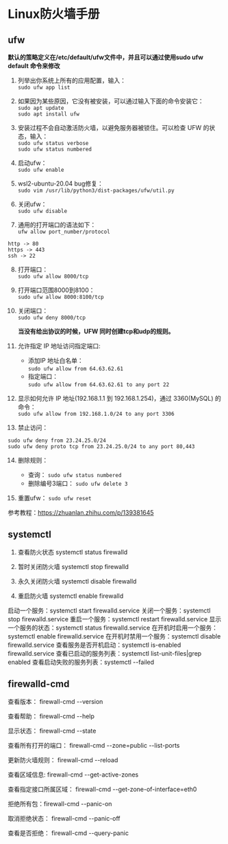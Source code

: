 # Linux防火墙手册

## ufw

**默认的策略定义在/etc/default/ufw文件中，并且可以通过使用sudo ufw default <policy> <chain>命令来修改**

1. 列举出你系统上所有的应用配置，输入：  
`sudo ufw app list`


2. 如果因为某些原因，它没有被安装，可以通过输入下面的命令安装它：  
`sudo apt update`  
`sudo apt install ufw`  

3. 安装过程不会自动激活防火墙，以避免服务器被锁住。可以检查 UFW 的状态，输入：  
`sudo ufw status verbose`  
`sudo ufw status numbered`  

4. 启动ufw：  
`sudo ufw enable`  

5. wsl2-ubuntu-20.04 bug修复：  
`sudo vim /usr/lib/python3/dist-packages/ufw/util.py`  


6. 关闭ufw：  
`sudo ufw disable`  

7. 通用的打开端口的语法如下：  
`ufw allow port_number/protocol`  
```
http -> 80 
https -> 443 
ssh -> 22
```

8. 打开端口：  
`sudo ufw allow 8000/tcp`

9. 打开端口范围8000到8100：  
`sudo ufw allow 8000:8100/tcp`

10. 关闭端口：  
`sudo ufw deny 8000/tcp`

    **当没有给出协议的时候，UFW 同时创建tcp和udp的规则。**
    
11. 允许指定 IP 地址访问指定端口:  
    * 添加IP 地址白名单：  
    `sudo ufw allow from 64.63.62.61`
    * 指定端口：  
    `sudo ufw allow from 64.63.62.61 to any port 22`

12. 显示如何允许 IP 地址(192.168.1.1 到 192.168.1.254)，通过 3360(MySQL) 的命令：  
`sudo ufw allow from 192.168.1.0/24 to any port 3306`

13. 禁止访问：  
```
sudo ufw deny from 23.24.25.0/24
sudo ufw deny proto tcp from 23.24.25.0/24 to any port 80,443
```

14. 删除规则：  
    * 查询：
    `sudo ufw status numbered`
    * 删除编号3端口：
    `sudo ufw delete 3`

15. 重置ufw：
`sudo ufw reset`


参考教程：<https://zhuanlan.zhihu.com/p/139381645>  

## systemctl
1. 查看防火状态
systemctl status firewalld

2. 暂时关闭防火墙
systemctl stop firewalld

3. 永久关闭防火墙
systemctl disable firewalld

4. 重启防火墙
systemctl enable firewalld


启动一个服务：systemctl start firewalld.service
关闭一个服务：systemctl stop firewalld.service
重启一个服务：systemctl restart firewalld.service
显示一个服务的状态：systemctl status firewalld.service
在开机时启用一个服务：systemctl enable firewalld.service
在开机时禁用一个服务：systemctl disable firewalld.service
查看服务是否开机启动：systemctl is-enabled firewalld.service
查看已启动的服务列表：systemctl list-unit-files|grep enabled
查看启动失败的服务列表：systemctl --failed


## firewalld-cmd
查看版本： firewall-cmd --version

查看帮助： firewall-cmd --help

显示状态： firewall-cmd --state

查看所有打开的端口： firewall-cmd --zone=public --list-ports

更新防火墙规则： firewall-cmd --reload

查看区域信息:  firewall-cmd --get-active-zones

查看指定接口所属区域： firewall-cmd --get-zone-of-interface=eth0

拒绝所有包：firewall-cmd --panic-on

取消拒绝状态： firewall-cmd --panic-off

查看是否拒绝： firewall-cmd --query-panic








